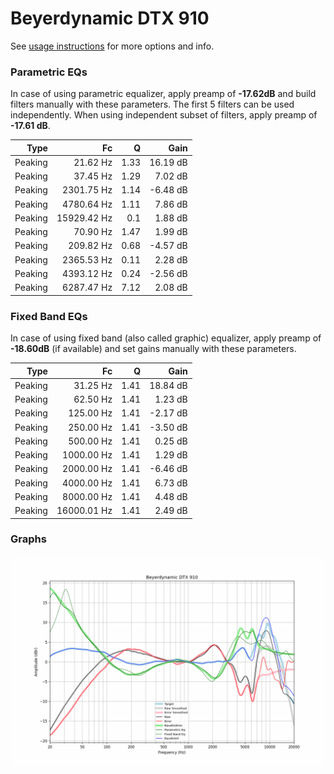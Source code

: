 # Beyerdynamic DTX 910
See [usage instructions](https://github.com/jaakkopasanen/AutoEq#usage) for more options and info.

### Parametric EQs
In case of using parametric equalizer, apply preamp of **-17.62dB** and build filters manually
with these parameters. The first 5 filters can be used independently.
When using independent subset of filters, apply preamp of **-17.61 dB**.

| Type    | Fc          |    Q | Gain     |
|--------:|------------:|-----:|---------:|
| Peaking | 21.62 Hz    | 1.33 | 16.19 dB |
| Peaking | 37.45 Hz    | 1.29 | 7.02 dB  |
| Peaking | 2301.75 Hz  | 1.14 | -6.48 dB |
| Peaking | 4780.64 Hz  | 1.11 | 7.86 dB  |
| Peaking | 15929.42 Hz | 0.1  | 1.88 dB  |
| Peaking | 70.90 Hz    | 1.47 | 1.99 dB  |
| Peaking | 209.82 Hz   | 0.68 | -4.57 dB |
| Peaking | 2365.53 Hz  | 0.11 | 2.28 dB  |
| Peaking | 4393.12 Hz  | 0.24 | -2.56 dB |
| Peaking | 6287.47 Hz  | 7.12 | 2.08 dB  |

### Fixed Band EQs
In case of using fixed band (also called graphic) equalizer, apply preamp of **-18.60dB**
(if available) and set gains manually with these parameters.

| Type    | Fc          |    Q | Gain     |
|--------:|------------:|-----:|---------:|
| Peaking | 31.25 Hz    | 1.41 | 18.84 dB |
| Peaking | 62.50 Hz    | 1.41 | 1.23 dB  |
| Peaking | 125.00 Hz   | 1.41 | -2.17 dB |
| Peaking | 250.00 Hz   | 1.41 | -3.50 dB |
| Peaking | 500.00 Hz   | 1.41 | 0.25 dB  |
| Peaking | 1000.00 Hz  | 1.41 | 1.29 dB  |
| Peaking | 2000.00 Hz  | 1.41 | -6.46 dB |
| Peaking | 4000.00 Hz  | 1.41 | 6.73 dB  |
| Peaking | 8000.00 Hz  | 1.41 | 4.48 dB  |
| Peaking | 16000.01 Hz | 1.41 | 2.49 dB  |

### Graphs
![](./Beyerdynamic%20DTX%20910.png)